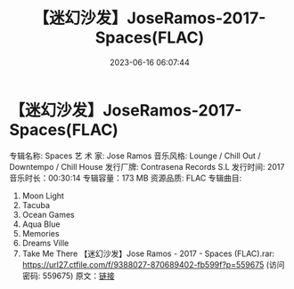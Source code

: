 ﻿---
title: 【迷幻沙发】JoseRamos-2017-Spaces(FLAC)
date: 2023-06-16 06:07:44
categories: 古典音乐、新世纪、纯音雅乐
tags: 纯音雅乐
---
# 【迷幻沙发】JoseRamos-2017-Spaces(FLAC)

专辑名称: Spaces
艺 术 家: Jose Ramos
音乐风格: Lounge / Chill Out / Downtempo / Chill House
发行厂牌: Contrasena Records S.L
发行时间: 2017
音乐时长：00:30:14
专辑容量：173 MB
资源品质: FLAC
专辑曲目:
01. Moon Light
02. Tacuba
03. Ocean Games
04. Aqua Blue
05. Memories
06. Dreams Ville
07. Take Me There
【迷幻沙发】Jose Ramos - 2017 - Spaces (FLAC).rar: https://url27.ctfile.com/f/9388027-870689402-fb599f?p=559675
(访问密码: 559675)
原文：[链接](https://blog.sina.com.cn/s/blog_1647c7e76010312cq.html)